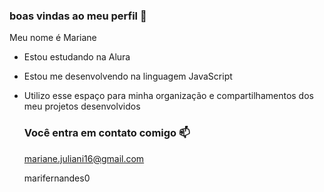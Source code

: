 ### boas vindas ao meu perfil 💟

Meu nome é Mariane 

- Estou estudando na Alura
- Estou me desenvolvendo na linguagem JavaScript
- Utilizo esse espaço para minha organização e compartilhamentos dos meu projetos desenvolvidos

  ### Você entra em contato comigo 📫

  mariane.juliani16@gmail.com
  
  marifernandes0



